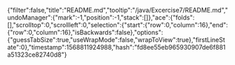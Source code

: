 {"filter":false,"title":"README.md","tooltip":"/java/Excercise7/README.md","undoManager":{"mark":-1,"position":-1,"stack":[]},"ace":{"folds":[],"scrolltop":0,"scrollleft":0,"selection":{"start":{"row":0,"column":16},"end":{"row":0,"column":16},"isBackwards":false},"options":{"guessTabSize":true,"useWrapMode":false,"wrapToView":true},"firstLineState":0},"timestamp":1568811924988,"hash":"fd8ee55eb965930907de6f881a51323ce82740d8"}